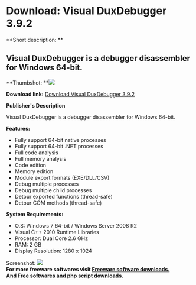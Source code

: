 # Download: Visual DuxDebugger 3.9.2

**Short description: **

## Visual DuxDebugger is a debugger disassembler for Windows 64-bit.

  
**Thumbshot: **![](http://www.freewarefiles.com/screenshot/visualduxdbggr_md.jpg)   
  
**Download link:** [Download Visual DuxDebugger 3.9.2](http://freesoftwares.boysofts.com/Visual-DuxDebugger_program_64641.html)  
  

**Publisher's Description**  
  

Visual DuxDebugger is a debugger disassembler for Windows 64-bit.

**Features:**

  * Fully support 64-bit native processes 
  * Fully support 64-bit .NET processes 
  * Full code analysis 
  * Full memory analysis 
  * Code edition 
  * Memory edition 
  * Module export formats (EXE/DLL/CSV) 
  * Debug multiple processes 
  * Debug multiple child processes 
  * Detour exported functions (thread-safe) 
  * Detour COM methods (thread-safe) 

**System Requirements:**

  * O.S: Windows 7 64-bit / Windows Server 2008 R2 
  * Visual C++ 2010 Runtime Libraries 
  * Processor: Dual Core 2.6 GHz 
  * RAM: 2 GB 
  * Display Resolution: 1280 x 1024 

  
  
Screenshot: ![](http://www.freewarefiles.com/screenshot/visualduxdbggr.jpg)  
**For more freeware softwares visit [Freeware software downloads.](http://freesoftwares.boysofts.com/)**   
**And [Free softwares and php script downloads.](http://www.boysofts.com/)**

